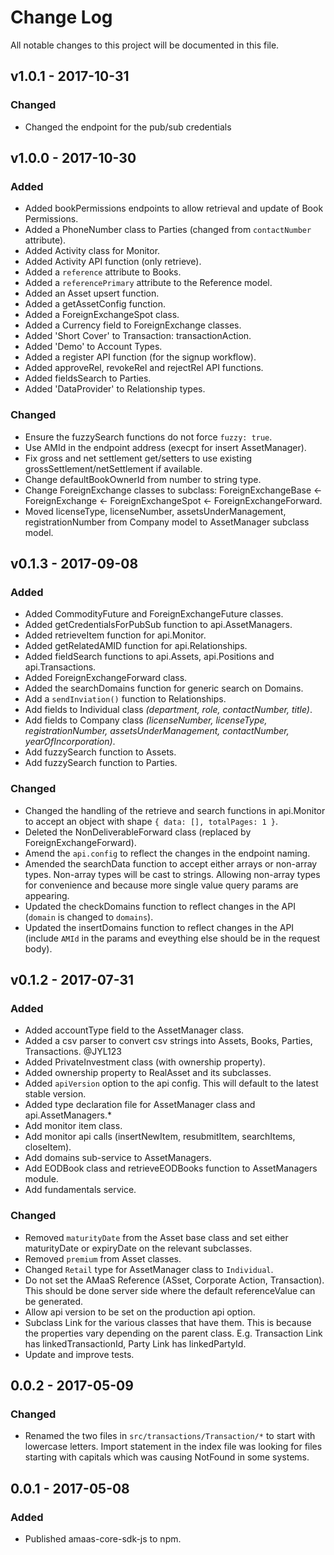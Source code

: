 # Change Log
All notable changes to this project will be documented in this file.

## v1.0.1 - 2017-10-31
### Changed
- Changed the endpoint for the pub/sub credentials

## v1.0.0 - 2017-10-30
### Added
- Added bookPermissions endpoints to allow retrieval and update of Book Permissions.
- Added a PhoneNumber class to Parties (changed from `contactNumber` attribute).
- Added Activity class for Monitor.
- Added Activity API function (only retrieve).
- Added a `reference` attribute to Books.
- Added a `referencePrimary` attribute to the Reference model.
- Added an Asset upsert function.
- Added a getAssetConfig function.
- Added a ForeignExchangeSpot class.
- Added a Currency field to ForeignExchange classes.
- Added 'Short Cover' to Transaction: transactionAction.
- Added 'Demo' to Account Types.
- Added a register API function (for the signup workflow).
- Added approveRel, revokeRel and rejectRel API functions.
- Added fieldsSearch to Parties.
- Added 'DataProvider' to Relationship types.

### Changed
- Ensure the fuzzySearch functions do not force `fuzzy: true`.
- Use AMId in the endpoint address (execpt for insert AssetManager).
- Fix gross and net settlement get/setters to use existing grossSettlement/netSettlement if available.
- Change defaultBookOwnerId from number to string type.
- Change ForeignExchange classes to subclass: ForeignExchangeBase <- ForeignExchange <- ForeignExchangeSpot <- ForeignExchangeForward.
- Moved licenseType, licenseNumber, assetsUnderManagement, registrationNumber from Company model to AssetManager subclass model.

## v0.1.3 - 2017-09-08
### Added
- Added CommodityFuture and ForeignExchangeFuture classes.
- Added getCredentialsForPubSub function to api.AssetManagers.
- Added retrieveItem function for api.Monitor.
- Added getRelatedAMID function for api.Relationships.
- Added fieldSearch functions to api.Assets, api.Positions and api.Transactions.
- Added ForeignExchangeForward class.
- Added the searchDomains function for generic search on Domains.
- Add a `sendInviation()` function to Relationships.
- Add fields to Individual class *(department, role, contactNumber, title)*.
- Add fields to Company class *(licenseNumber, licenseType, registrationNumber, assetsUnderManagement, contactNumber, yearOfIncorporation)*.
- Add fuzzySearch function to Assets.
- Add fuzzySearch function to Parties.

### Changed
- Changed the handling of the retrieve and search functions in api.Monitor to accept an object with shape `{ data: [], totalPages: 1 }`.
- Deleted the NonDeliverableForward class (replaced by ForeignExchangeForward).
- Amend the `api.config` to reflect the changes in the endpoint naming.
- Amended the searchData function to accept either arrays or non-array types. Non-array types will be cast to strings. Allowing non-array types for convenience and because more single value query params are appearing.
- Updated the checkDomains function to reflect changes in the API (`domain` is changed to `domains`).
- Updated the insertDomains function to reflect changes in the API (include `AMId` in the params and eveything else should be in the request body).

## v0.1.2 - 2017-07-31
### Added
- Added accountType field to the AssetManager class.
- Added a csv parser to convert csv strings into Assets, Books, Parties, Transactions. @JYL123
- Added PrivateInvestment class (with ownership property).
- Added ownership property to RealAsset and its subclasses.
- Added `apiVersion` option to the api config. This will default to the latest stable version.
- Added type declaration file for AssetManager class and api.AssetManagers.*
- Add monitor item class.
- Add monitor api calls (insertNewItem, resubmitItem, searchItems, closeItem).
- Add domains sub-service to AssetManagers.
- Add EODBook class and retrieveEODBooks function to AssetManagers module.
- Add fundamentals service.

### Changed
- Removed `maturityDate` from the Asset base class and set either maturityDate or expiryDate on the relevant subclasses.
- Removed `premium` from Asset classes.
- Changed `Retail` type for AssetManager class to `Individual`.
- Do not set the AMaaS Reference (ASset, Corporate Action, Transaction). This should be done server side where the default referenceValue can be generated.
- Allow api version to be set on the production api option.
- Subclass Link for the various classes that have them. This is because the properties vary depending on the parent class. E.g. Transaction Link has linkedTransactionId, Party Link has linkedPartyId.
- Update and improve tests.

## 0.0.2 - 2017-05-09
### Changed
- Renamed the two files in `src/transactions/Transaction/*` to start with lowercase letters. Import statement in the index file was looking for files starting with capitals which was causing NotFound in some systems.

## 0.0.1 - 2017-05-08
### Added
- Published amaas-core-sdk-js to npm.
